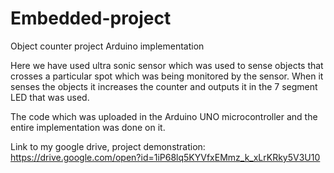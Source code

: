 # Embedded-project
Object counter project Arduino implementation

Here we have used ultra sonic sensor which was used to sense objects that crosses a particular spot which was being monitored
by the sensor. When it senses the objects it increases the counter and outputs it in the 7 segment LED that was used.

The code which was uploaded in the Arduino UNO microcontroller and the entire implementation was done on it.

Link to my google drive, project demonstration:
https://drive.google.com/open?id=1iP68lq5KYVfxEMmz_k_xLrKRky5V3U10
